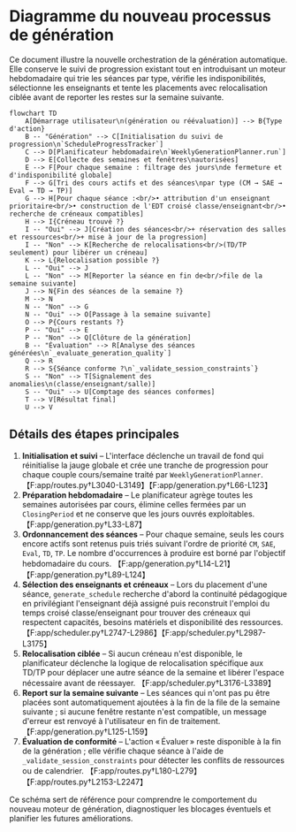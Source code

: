 # Diagramme du nouveau processus de génération

Ce document illustre la nouvelle orchestration de la génération automatique. Elle conserve le suivi de progression existant tout en introduisant un moteur hebdomadaire qui trie les séances par type, vérifie les indisponibilités, sélectionne les enseignants et tente les placements avec relocalisation ciblée avant de reporter les restes sur la semaine suivante.

```mermaid
flowchart TD
    A[Démarrage utilisateur\n(génération ou réévaluation)] --> B{Type d'action}
    B -- "Génération" --> C[Initialisation du suivi de progression\n`ScheduleProgressTracker`]
    C --> D[Planificateur hebdomadaire\n`WeeklyGenerationPlanner.run`]
    D --> E[Collecte des semaines et fenêtres\nautorisées]
    E --> F[Pour chaque semaine : filtrage des jours\nde fermeture et d'indisponibilité globale]
    F --> G[Tri des cours actifs et des séances\npar type (CM → SAE → Eval → TD → TP)]
    G --> H[Pour chaque séance :<br/>• attribution d'un enseignant prioritaire<br/>• construction de l'EDT croisé classe/enseignant<br/>• recherche de créneaux compatibles]
    H --> I{Créneau trouvé ?}
    I -- "Oui" --> J[Création des séances<br/>+ réservation des salles et ressources<br/>+ mise à jour de la progression]
    I -- "Non" --> K[Recherche de relocalisations<br/>(TD/TP seulement) pour libérer un créneau]
    K --> L{Relocalisation possible ?}
    L -- "Oui" --> J
    L -- "Non" --> M[Reporter la séance en fin de<br/>file de la semaine suivante]
    J --> N{Fin des séances de la semaine ?}
    M --> N
    N -- "Non" --> G
    N -- "Oui" --> O[Passage à la semaine suivante]
    O --> P{Cours restants ?}
    P -- "Oui" --> E
    P -- "Non" --> Q[Clôture de la génération]
    B -- "Évaluation" --> R[Analyse des séances générées\n`_evaluate_generation_quality`]
    Q --> R
    R --> S{Séance conforme ?\n`_validate_session_constraints`}
    S -- "Non" --> T[Signalement des anomalies\n(classe/enseignant/salle)]
    S -- "Oui" --> U[Comptage des séances conformes]
    T --> V[Résultat final]
    U --> V
```

## Détails des étapes principales

1. **Initialisation et suivi** – L'interface déclenche un travail de fond qui réinitialise la jauge globale et crée une tranche de progression pour chaque couple cours/semaine traité par `WeeklyGenerationPlanner`. 【F:app/routes.py†L3040-L3149】【F:app/generation.py†L66-L123】
2. **Préparation hebdomadaire** – Le planificateur agrège toutes les semaines autorisées par cours, élimine celles fermées par un `ClosingPeriod` et ne conserve que les jours ouvrés exploitables. 【F:app/generation.py†L33-L87】
3. **Ordonnancement des séances** – Pour chaque semaine, seuls les cours encore actifs sont retenus puis triés suivant l'ordre de priorité `CM`, `SAE`, `Eval`, `TD`, `TP`. Le nombre d'occurrences à produire est borné par l'objectif hebdomadaire du cours. 【F:app/generation.py†L14-L21】【F:app/generation.py†L89-L124】
4. **Sélection des enseignants et créneaux** – Lors du placement d'une séance, `generate_schedule` recherche d'abord la continuité pédagogique en privilégiant l'enseignant déjà assigné puis reconstruit l'emploi du temps croisé classe/enseignant pour trouver des créneaux qui respectent capacités, besoins matériels et disponibilité des ressources. 【F:app/scheduler.py†L2747-L2986】【F:app/scheduler.py†L2987-L3175】
5. **Relocalisation ciblée** – Si aucun créneau n'est disponible, le planificateur déclenche la logique de relocalisation spécifique aux TD/TP pour déplacer une autre séance de la semaine et libérer l'espace nécessaire avant de réessayer. 【F:app/scheduler.py†L3176-L3389】
6. **Report sur la semaine suivante** – Les séances qui n'ont pas pu être placées sont automatiquement ajoutées à la fin de la file de la semaine suivante ; si aucune fenêtre restante n'est compatible, un message d'erreur est renvoyé à l'utilisateur en fin de traitement. 【F:app/generation.py†L125-L159】
7. **Évaluation de conformité** – L'action « Évaluer » reste disponible à la fin de la génération ; elle vérifie chaque séance à l'aide de `_validate_session_constraints` pour détecter les conflits de ressources ou de calendrier. 【F:app/routes.py†L180-L279】【F:app/routes.py†L2153-L2247】

Ce schéma sert de référence pour comprendre le comportement du nouveau moteur de génération, diagnostiquer les blocages éventuels et planifier les futures améliorations.
